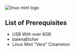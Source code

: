 # <p align="center">
<img src="https://i.imgur.com/ooUNiR0.jpg" alt="linux mint logo"/>
</p>

<h2>List of Prerequisites</h2>

- USB With over 8GB
- balenaEtcher
- Linux Mint "Vera" Cinammon
